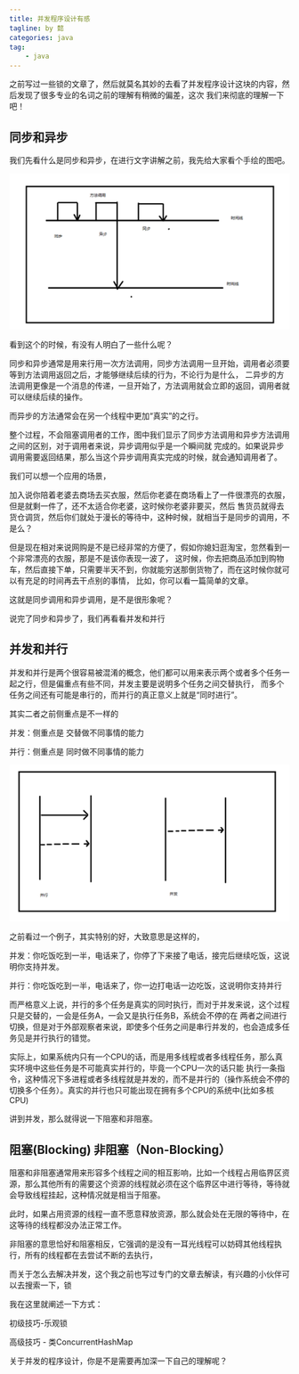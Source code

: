 ```yaml
---
title: 并发程序设计有感
tagline: by 懿
categories: java
tag: 
    - java
---
```


之前写过一些锁的文章了，然后就莫名其妙的去看了并发程序设计这块的内容，然后发现了很多专业的名词之前的理解有稍微的偏差，这次
我们来彻底的理解一下吧！
<!--more-->

## 同步和异步

我们先看什么是同步和异步，在进行文字讲解之前，我先给大家看个手绘的图吧。

![](/assets/images/2019/java/image_yi/06-06/1.jpg)

看到这个的时候，有没有人明白了一些什么呢？

同步和异步通常是用来行用一次方法调用，同步方法调用一旦开始，调用者必须要等到方法调用返回之后，才能够继续后续的行为，不论行为是什么，
二异步的方法调用更像是一个消息的传递，一旦开始了，方法调用就会立即的返回，调用者就可以继续后续的操作。

而异步的方法通常会在另一个线程中更加“真实”的之行。

整个过程，不会阻塞调用者的工作，图中我们显示了同步方法调用和异步方法调用之间的区别，对于调用者来说，异步调用似乎是一个瞬间就
完成的。如果说异步调用需要返回结果，那么当这个异步调用真实完成的时候，就会通知调用者了。

我们可以想一个应用的场景，

加入说你陪着老婆去商场去买衣服，然后你老婆在商场看上了一件很漂亮的衣服，但是就剩一件了，还不太适合你老婆，这时候你老婆非要买，然后
售货员就得去货仓调货，然后你们就处于漫长的等待中，这种时候，就相当于是同步的调用，不是么？

但是现在相对来说网购是不是已经非常的方便了，假如你媳妇逛淘宝，忽然看到一个非常漂亮的衣服，那是不是该你表现一波了，
这时候，你去把商品添加到购物车，然后直接下单，只需要半天不到，你就能穷送那倒货物了，而在这时候你就可以有充足的时间再去干点别的事情，
比如，你可以看一篇简单的文章。

这就是同步调用和异步调用，是不是很形象呢？

说完了同步和异步了，我们再看看并发和并行

## 并发和并行

并发和并行是两个很容易被混淆的概念，他们都可以用来表示两个或者多个任务一起之行，但是偏重点有些不同，并发主要是说明多个任务之间交替执行，
而多个任务之间还有可能是串行的，而并行的真正意义上就是“同时进行”。

其实二者之前侧重点是不一样的

并发：侧重点是 交替做不同事情的能力

并行：侧重点是 同时做不同事情的能力

![](/assets/images/2019/java/image_yi/06-06/2.jpg)

之前看过一个例子，其实特别的好，大致意思是这样的，

并发：你吃饭吃到一半，电话来了，你停了下来接了电话，接完后继续吃饭，这说明你支持并发。

并行：你吃饭吃到一半，电话来了，你一边打电话一边吃饭，这说明你支持并行

而严格意义上说，并行的多个任务是真实的同时执行，而对于并发来说，这个过程只是交替的，一会是任务A，一会又是执行任务B，系统会不停的在
两者之间进行切换，但是对于外部观察者来说，即使多个任务之间是串行并发的，也会造成多任务见是并行执行的错觉。

实际上，如果系统内只有一个CPU的话，而是用多线程或者多线程任务，那么真实环境中这些任务是不可能真实并行的，毕竟一个CPU一次的话只能
执行一条指令，这种情况下多进程或者多线程就是并发的，而不是并行的（操作系统会不停的切换多个任务）。真实的并行也只可能出现在拥有多个CPU的系统中(比如多核CPU)


讲到并发，那么就得说一下阻塞和非阻塞。

## 阻塞(Blocking) 非阻塞（Non-Blocking）

阻塞和非阻塞通常用来形容多个线程之间的相互影响，比如一个线程占用临界区资源，那么其他所有的需要这个资源的线程就必须在这个临界区中进行等待，等待就会导致线程挂起，这种情况就是相当于阻塞。

此时，如果占用资源的线程一直不愿意释放资源，那么就会处在无限的等待中，在这等待的线程都没办法正常工作。

非阻塞的意思恰好和阻塞相反，它强调的是没有一耳光线程可以妨碍其他线程执行，所有的线程都在去尝试不断的去执行，

而关于怎么去解决并发，这个我之前也写过专门的文章去解读，有兴趣的小伙伴可以去搜索一下，锁

我在这里就阐述一下方式：

初级技巧-乐观锁

高级技巧 - 类ConcurrentHashMap

关于并发的程序设计，你是不是需要再加深一下自己的理解呢？


  
     




